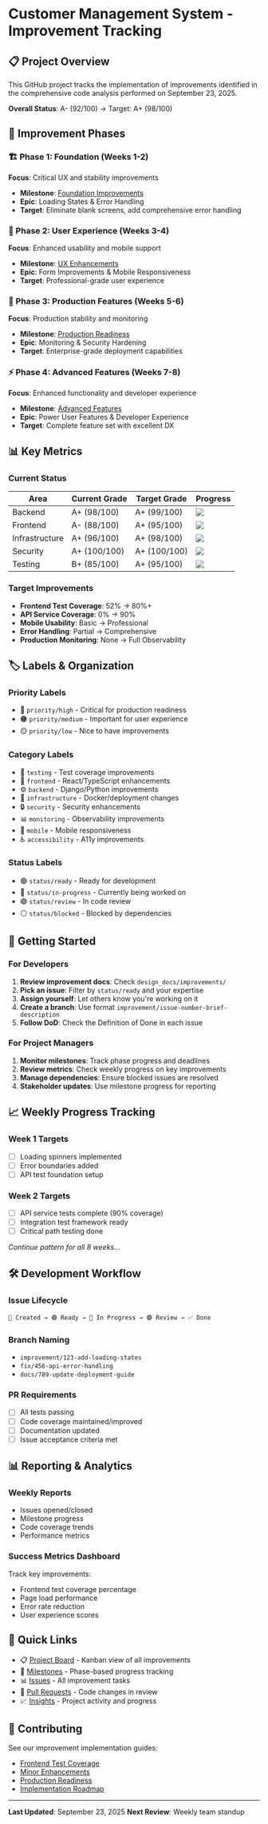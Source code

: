 # Customer Management System - Improvement Tracking

## 📋 Project Overview
This GitHub project tracks the implementation of improvements identified in the comprehensive code analysis performed on September 23, 2025.

**Overall Status**: A- (92/100) → Target: A+ (98/100)

## 🎯 Improvement Phases

### 🏗️ Phase 1: Foundation (Weeks 1-2)
**Focus**: Critical UX and stability improvements
- **Milestone**: [Foundation Improvements](../../milestones/1)
- **Epic**: Loading States & Error Handling
- **Target**: Eliminate blank screens, add comprehensive error handling

### 🎨 Phase 2: User Experience (Weeks 3-4)
**Focus**: Enhanced usability and mobile support
- **Milestone**: [UX Enhancements](../../milestones/2) 
- **Epic**: Form Improvements & Mobile Responsiveness
- **Target**: Professional-grade user experience

### 🚀 Phase 3: Production Features (Weeks 5-6)
**Focus**: Production stability and monitoring
- **Milestone**: [Production Readiness](../../milestones/3)
- **Epic**: Monitoring & Security Hardening
- **Target**: Enterprise-grade deployment capabilities

### ⚡ Phase 4: Advanced Features (Weeks 7-8)
**Focus**: Enhanced functionality and developer experience
- **Milestone**: [Advanced Features](../../milestones/4)
- **Epic**: Power User Features & Developer Experience
- **Target**: Complete feature set with excellent DX

## 📊 Key Metrics

### Current Status
| Area | Current Grade | Target Grade | Progress |
|------|---------------|--------------|----------|
| Backend | A+ (98/100) | A+ (99/100) | ![](https://progress-bar.dev/98) |
| Frontend | A- (88/100) | A+ (95/100) | ![](https://progress-bar.dev/88) |
| Infrastructure | A+ (96/100) | A+ (98/100) | ![](https://progress-bar.dev/96) |
| Security | A+ (100/100) | A+ (100/100) | ![](https://progress-bar.dev/100) |
| Testing | B+ (85/100) | A+ (95/100) | ![](https://progress-bar.dev/85) |

### Target Improvements
- **Frontend Test Coverage**: 52% → 80%+
- **API Service Coverage**: 0% → 90%
- **Mobile Usability**: Basic → Professional
- **Error Handling**: Partial → Comprehensive
- **Production Monitoring**: None → Full Observability

## 🏷️ Labels & Organization

### Priority Labels
- 🔴 `priority/high` - Critical for production readiness
- 🟠 `priority/medium` - Important for user experience  
- 🟡 `priority/low` - Nice to have improvements

### Category Labels
- 🧪 `testing` - Test coverage improvements
- 🎨 `frontend` - React/TypeScript enhancements
- ⚙️ `backend` - Django/Python improvements
- 🐳 `infrastructure` - Docker/deployment changes
- 🔒 `security` - Security enhancements
- 📊 `monitoring` - Observability improvements
- 📱 `mobile` - Mobile responsiveness
- ♿ `accessibility` - A11y improvements

### Status Labels
- 🟢 `status/ready` - Ready for development
- 🔵 `status/in-progress` - Currently being worked on
- 🟣 `status/review` - In code review
- ⚪ `status/blocked` - Blocked by dependencies

## 🚀 Getting Started

### For Developers
1. **Review improvement docs**: Check `design_docs/improvements/`
2. **Pick an issue**: Filter by `status/ready` and your expertise
3. **Assign yourself**: Let others know you're working on it
4. **Create a branch**: Use format `improvement/issue-number-brief-description`
5. **Follow DoD**: Check the Definition of Done in each issue

### For Project Managers
1. **Monitor milestones**: Track phase progress and deadlines
2. **Review metrics**: Check weekly progress on key improvements
3. **Manage dependencies**: Ensure blocked issues are resolved
4. **Stakeholder updates**: Use milestone progress for reporting

## 📈 Weekly Progress Tracking

### Week 1 Targets
- [ ] Loading spinners implemented
- [ ] Error boundaries added
- [ ] API test foundation setup

### Week 2 Targets  
- [ ] API service tests complete (90% coverage)
- [ ] Integration test framework ready
- [ ] Critical path testing done

*Continue pattern for all 8 weeks...*

## 🛠️ Development Workflow

### Issue Lifecycle
```
📝 Created → 🟢 Ready → 🔵 In Progress → 🟣 Review → ✅ Done
```

### Branch Naming
- `improvement/123-add-loading-states`
- `fix/456-api-error-handling`
- `docs/789-update-deployment-guide`

### PR Requirements
- [ ] All tests passing
- [ ] Code coverage maintained/improved
- [ ] Documentation updated
- [ ] Issue acceptance criteria met

## 📊 Reporting & Analytics

### Weekly Reports
- Issues opened/closed
- Milestone progress
- Code coverage trends
- Performance metrics

### Success Metrics Dashboard
Track key improvements:
- Frontend test coverage percentage
- Page load performance
- Error rate reduction
- User experience scores

## 🎯 Quick Links

- 📋 [Project Board](../../projects/1) - Kanban view of all improvements
- 🎯 [Milestones](../../milestones) - Phase-based progress tracking  
- 📊 [Issues](../../issues) - All improvement tasks
- 🔀 [Pull Requests](../../pulls) - Code changes in review
- 📈 [Insights](../../pulse) - Project activity and progress

## 🤝 Contributing

See our improvement implementation guides:
- [Frontend Test Coverage](design_docs/improvements/frontend-test-coverage.md)
- [Minor Enhancements](design_docs/improvements/minor-enhancements.md)
- [Production Readiness](design_docs/improvements/production-readiness.md)
- [Implementation Roadmap](design_docs/improvements/implementation-roadmap.md)

---

**Last Updated**: September 23, 2025
**Next Review**: Weekly team standup